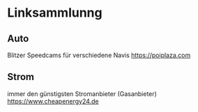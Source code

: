 # Linksammlunng


## Auto
Blitzer Speedcams für verschiedene Navis
https://poiplaza.com

## Strom
immer den günstigsten Stromanbieter (Gasanbieter)
https://www.cheapenergy24.de
